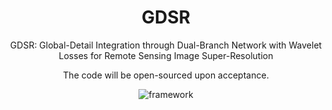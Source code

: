 <div align="center">

# GDSR

GDSR: Global-Detail Integration through Dual-Branch Network with Wavelet Losses for Remote Sensing Image Super-Resolution

The code will be open-sourced upon acceptance.

![framework](https://doswin.github.io/GDSR/static/images/framework.SVG)

</div>
